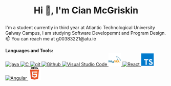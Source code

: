 <h1>
  <p align="center">
    <b> Hi 👋, I'm Cian McGriskin </b>
  </p>
</h1>
<p>
I'm a student currently in third year at Atlantic Technological University Galway Campus, I am studying Software Developemnt and Program Design.
<br>
📫 You can reach me at g00383221@atu.ie

<b>Languages and Tools:</b>
<br>
<a href="https://www.java.com/en/" rel="nofollow"> <img src="https://cdn.iconscout.com/icon/free/png-256/java-60-1174953.png" alt="java" width="40" height="40" data-   canonical-src="https://cdn.iconscout.com/icon/free/png-256/java-60-1174953.png" style="max-width: 100%;">
<a href="https://www.cprogramming.com/" rel="nofollow"> <img src="https://www.clipartmax.com/png/full/240-2409409_c-programming-icon-c-programming-language-icon.png" alt="C" width="40" height="40" data-canonical-src="https://cdn.iconscout.com/icon/free/png-256/java-60-1174953.png" style="max-width: 100%;">
<a href="https://git-scm.com/" rel="nofollow"> <img src="https://camo.githubusercontent.com/fbfcb9e3dc648adc93bef37c718db16c52f617ad055a26de6dc3c21865c3321d/68747470733a2f2f7777772e766563746f726c6f676f2e7a6f6e652f6c6f676f732f6769742d73636d2f6769742d73636d2d69636f6e2e737667" alt="git" width="40" height="40" data-canonical-src="https://www.vectorlogo.zone/logos/git-scm/git-scm-icon.svg" style="max-width: 100%;"> </a>
<a href="https://www.github.com/" rel="nofollow"> <img src="https://raw.githubusercontent.com/vimal-verma/vimal-verma/f2b1d74633f5a29944c22c9ec8b2088f9fba9f1f/img/icons8-github.svg" alt="Github" width="40" height="40" style="max-width: 100%;">
<a href="https://code.visualstudio.com" rel="nofollow"> <img src="https://camo.githubusercontent.com/72f4c84123ee867e10ecdf809bf72f151c625b676340dbe6ec1503b434d94432/68747470733a2f2f65787465726e616c2d636f6e74656e742e6475636b6475636b676f2e636f6d2f69752f3f753d687474707325334125324625324665787465726e616c2d707265766965772e726564642e69742532465753754163797a3175384d6f4638636f6b5873706b6d4f496e386f57586145384a482d53475862555557302e706e672533466175746f25334477656270253236732533446136616263363265636234613038663262663266323837623739633962643933303036373931643126663d31266e6f66623d31" alt="Visual Studio Code" width="40" height="40" style="max-width: 100%;">
<a href="https://mysql.com" rel="nofollow"> <img src="https://raw.githubusercontent.com/devicons/devicon/master/icons/mysql/mysql-original-wordmark.svg" alt="MySQL" width="40" height="40" style="max-width: 100%;">
<a href="https://react.dev" rel="nofollow"> <img src="https://upload.wikimedia.org/wikipedia/commons/thumb/a/a7/React-icon.svg/512px-React-icon.svg.png?20220125121207" alt="React" width="40" height="40" style="max-width: 100%;">
<a href="https://typescriptlang.org" rel="nofollow"> <img src="https://raw.githubusercontent.com/devicons/devicon/master/icons/typescript/typescript-original.svg" alt="Typescript" width="40" height="40" style="max-width: 100%;">
<a href="https://angular.io" rel="nofollow"> <img src="https://camo.githubusercontent.com/9eecc42439347332f256a326363924551042f5b96235f972982512199476611a/68747470733a2f2f616e67756c61722e696f2f6173736574732f696d616765732f6c6f676f732f616e67756c61722f616e67756c61722e737667" alt="Angular" width="40" height="40" style="max-width: 100%;">
<a href="https://en.wikipedia.org/wiki/HTML5" rel="nofollow"> <img src="https://raw.githubusercontent.com/devicons/devicon/master/icons/html5/html5-original-wordmark.svg" alt="HTML5" width="40" height="40" style="max-width: 100%;">
